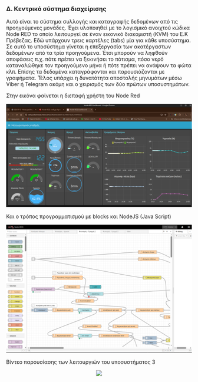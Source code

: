 <H3>Δ. Κεντρικό σύστημα διαχείρισης</H3>
<p></p>Αυτό είναι το σύστημα συλλογής και καταγραφής δεδομένων από τις προηγούμενες μονάδες. Έχει υλοποιηθεί με το λογισμικό ανοιχτού κώδικα Node RED το οποίο λειτουργεί σε έναν εικονικό διακομιστή (KVM) του Ε.Κ Πρέβεζας. Εδώ υπάρχουν τρεις καρτέλες (tabs) μία για κάθε υποσύστημα. Σε αυτό το υποσύστημα γίνεται η επεξεργασία των ακατέργαστων δεδομένων από τα τρία προηγούμενα. Έτσι μπορούν να ληφθούν αποφάσεις π.χ. πότε πρέπει να ξεκινήσει το πότισμα, πόσο νερό καταναλώθηκε τον προηγούμενο μήνα ή πότε πρέπει να ανάψουν τα φώτα κλπ. Επίσης τα δεδομένα καταγράφονται και παρουσιάζονται με γραφήματα. Τέλος υπάρχει η δυνατότητα αποστολής μηνυμάτων μέσω Viber ή Telegram ακόμη και ο χειρισμός των δύο πρώτων υποσυστημάτων.</p>

Στην εικόνα φαίνεται η διεπαφή χρήστη του Node Red 
<p align = "center">
  <img src="images/WeatherStation_NR.png" width="800">
</p>

Και ο τρόπος προγραμματισμού με blocks και NodeJS (Java Script)
<p align = "center">
  <img src="images/EEKYP4_S2_scr2.png" width="800">
</p>

Βίντεο παρουσίασης των λειτουργιών του υποσυστήματος 3
<p align = "center"><a href="https://youtu.be/8LZXkYaFADQ" title="Παρακολούθηση video"><img src="https://i9.ytimg.com/vi_webp/8LZXkYaFADQ/mq3.webp?sqp=CIzOtsIG-oaymwEmCMACELQB8quKqQMa8AEB-AH-CYAC0AWKAgwIABABGCwgZChyMA8=&rs=AOn4CLAaI3CJDThr0GIwvIJpucz_oHjSPw" width="720"></a></p>

